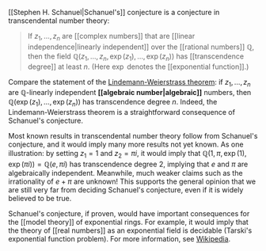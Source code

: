 
[[Stephen H. Schanuel|Schanuel's]] conjecture is a conjecture in transcendental number theory: 

> If $z_1, \ldots, z_n$ are [[complex numbers]] that are [[linear independence|linearly independent]] over the [[rational numbers]] $\mathbb{Q}$, then the field $\mathbb{Q}(z_1, \ldots, z_n, \exp(z_1), \ldots, \exp(z_n))$ has [[transcendence degree]] at least $n$. (Here $\exp$ denotes the [[exponential function]].) 

Compare the statement of the [Lindemann-Weierstrass theorem](/nlab/show/pi#LindWeier): if $z_1, \ldots, z_n$ are $\mathbb{Q}$-linearly independent **[[algebraic number|algebraic]]** numbers, then $\mathbb{Q}(\exp(z_1), \ldots, \exp(z_n))$ has transcendence degree $n$. Indeed, the Lindemann-Weierstrass theorem is a straightforward consequence of Schanuel's conjecture. 

Most known results in transcendental number theory follow from Schanuel's conjecture, and it would imply many more results not yet known. As one illustration: by setting $z_1 = 1$ and $z_2 = \pi i$, it would imply that $\mathbb{Q}(1, \pi, \exp(1), \exp(\pi i)) = \mathbb{Q}(e, \pi i)$ has transcendence degree $2$, implying that $e$ and $\pi$ are algebraically independent. Meanwhile, much weaker claims such as the irrationality of $e + \pi$ are unknown! This supports the general opinion that we are still very far from deciding Schanuel's conjecture, even if it is widely believed to be true. 

Schanuel's conjecture, if proven, would have important consequences for the [[model theory]] of exponential rings. For example, it would imply that the theory of [[real numbers]] as an exponential field is decidable (Tarski's exponential function problem). For more information, see [Wikipedia](http://en.wikipedia.org/wiki/Schanuel%27s_conjecture). 